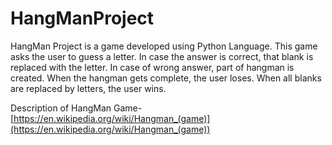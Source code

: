 # HangManProject

HangMan Project is a game developed using Python Language. This game asks the user to guess a letter. In case the answer is correct, that blank is replaced with the letter. In case of wrong answer, part of hangman  is created. When the hangman gets complete, the user loses.
When all blanks are replaced by letters, the user wins.

Description of HangMan Game- [https://en.wikipedia.org/wiki/Hangman_(game)](https://en.wikipedia.org/wiki/Hangman_(game))

